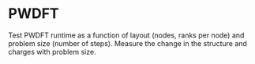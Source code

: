# PWDFT

Test PWDFT runtime as a function of layout (nodes, ranks per node) 
and problem size (number of steps).
Measure the change in the  structure and charges with problem size.
